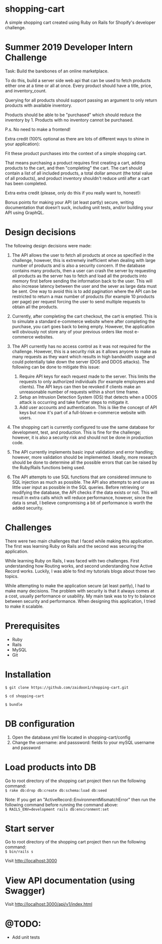 # shopping-cart
A simple shopping cart created using Ruby on Rails for Shopify's developer challenge.

# Summer 2019 Developer Intern Challenge

Task: Build the barebones of an online marketplace.

To do this, build a server side web api that can be used to fetch products either one at a time or all at once.
Every product should have a title, price, and inventory_count.

Querying for all products should support passing an argument to only return products with available inventory. 

Products should be able to be "purchased" which should reduce the inventory by 1. Products with no inventory cannot be purchased.

P.s. No need to make a frontend!

Extra credit (100% optional as there are lots of different ways to shine in your application): 

Fit these product purchases into the context of a simple shopping cart. 

That means purchasing a product requires first creating a cart, adding products to the cart, and then "completing" the cart.
The cart should contain a list of all included products, a total dollar amount (the total value of all products), and product inventory shouldn't reduce until after a cart has been completed.

Extra extra credit (please, only do this if you really want to, honest!):

Bonus points for making your API (at least partly) secure, writing documentation that doesn’t suck, including unit tests, and/or building your API using GraphQL.

# Design decisions

The following design decisions were made:

1. The API allows the user to fetch all products at once as specified in the challenge, however, this is extremely inefficient when dealing with large number of products and is also a security concern. If the database contains many products, then a user can crash the server by requesting all products as the server has to fetch and load all the products into memory first before sending the information back to the user. This will also increase latency between the user and the sever as large data must be sent. One way to avoid this is to add pagination where the API can be restricted to return a max number of products (for example 10 products per page) per request forcing the user to send multiple requests to obtain all the products.

2. Currently, after completing the cart checkout, the cart is emptied. This is to simulate a standard e-commerce website where after completing the purchase, you cart goes back to being empty. However, the application will obviously not store any of your previous orders like most e-commerce websites.

3. The API currently has no access control as it was not required for the challenge. However, this is a security risk as it allows anyone to make as many requests as they want which results in high bandwidth usage and could potentially take down the server (DOS and DDOS attacks). The following can be done to mitigate this issue:
    1. Require API keys for each request made to the server. This limits the requests to only authorized individuals (for example employees and clients). The API keys can then be revoked if clients make an unreasonable number of requests within a short time frame.
    2. Setup an Intrusion Detection System (IDS) that detects when a DDOS attack is occurring and take further steps to mitigate it.
    3. Add user accounts and authentication. This is like the concept of API keys but now it's part of a full-blown e-commerce website with users.

4. The shopping cart is currently configured to use the same database for development, test, and production. This is fine for the challenge; however, it is also a security risk and should not be done in production code.

5. The API currently implements basic input validation and error handling; however, more validation should be implemented. Ideally, more research should be done to determine all the possible errors that can be raised by the Ruby/Rails functions being used. 

6. The API attempts to use SQL functions that are considered immune to SQL injection as much as possible. The API also attempts to and use as little user input as possible in the SQL queries. Before retrieving or modifying the database, the API checks if the data exists or not. This will result in extra calls which will reduce performance, however, since the data is small, I believe compromising a bit of performance is worth the added security.

# Challenges
There were two main challenges that I faced while making this application. The first was learning Ruby on Rails and the second was securing the application.

While learning Ruby on Rails, I was faced with two challenges. First understanding how Routing works, and second understanding how Active Record works. Luckily, I was able to find my tutorials blogs about those two topics.

While attempting to make the application secure (at least partly), I had to make many decisions. The problem with security is that it always comes at a cost, usually performance or usability. My main task was to try to balance between security and performance. When designing this application, I tried to make it scalable. 

# Prerequisites
- Ruby
- Rails
- MySQL
- Git

# Installation
`$ git clone https://github.com/zaidoon1/shopping-cart.git`

`$ cd shopping-cart`

`$ bundle`

# DB configuration
1. Open the database.yml file located in shopping-cart/config
2. Change the username: and passsword: fields to your mySQL username and password

# Load products into DB
Go to root directory of the shopping cart project then run the following command:<br>
`$ rake db:drop db:create db:schema:load db:seed`

Note: If you get an "ActiveRecord::EnvironmentMismatchError" then run the following command before running the command above:<br>
`$ RAILS_ENV=development rails db:environment:set`

# Start server
Go to root directory of the shopping cart project then run the following command:<br>
`$ bin/rails s`

Visit [http://localhost:3000](http://localhost:3000)

# View API documentation (using Swagger)

Visit [http://localhost:3000/api/v1/index.html](http://localhost:3000/api/v1/index.html)

# @TODO:
- Add unit tests
